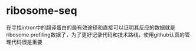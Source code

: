 # ribosome-seq
在寻找intron中的翻译蛋白的最有效途径和直接可以证明其反应的数据就是ribosome profiling数据了，为了更好记录代码和技术路线，使用github认真的管理代码很是重要
